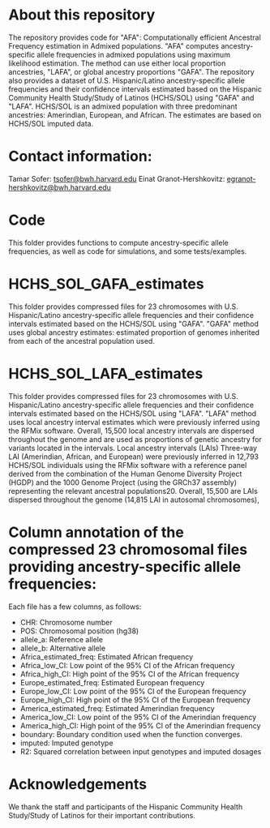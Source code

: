 # About this repository 
The repository provides code for "AFA": Computationally efficient Ancestral Frequency estimation in Admixed populations. "AFA" computes ancestry-specific allele frequencies in admixed populations using maximum likelihood estimation. The method can use either local proportion ancestries, "LAFA", or global ancestry proportions "GAFA". The repository also provides a dataset of U.S. Hispanic/Latino ancestry-specific allele frequencies and their confidence intervals estimated based on the Hispanic Community Health Study/Study of Latinos (HCHS/SOL) using "GAFA" and "LAFA". HCHS/SOL is an admixed population with three predominant ancestries: Amerindian, European, and African. The estimates are based on HCHS/SOL imputed data. 

# Contact information: 
Tamar Sofer:  tsofer@bwh.harvard.edu
Einat Granot-Hershkovitz:  egranot-hershkovitz@bwh.harvard.edu

# Code
This folder provides functions to compute ancestry-specific allele frequencies, as well as code for simulations, and some tests/examples. 

# HCHS_SOL_GAFA_estimates
This folder provides compressed files for 23 chromosomes with U.S. Hispanic/Latino ancestry-specific allele frequencies and their confidence intervals estimated based on the HCHS/SOL using "GAFA". "GAFA" method uses global ancestry estimates: estimated proportion of genomes inherited from each of the ancestral population used. 

# HCHS_SOL_LAFA_estimates
This folder provides compressed files for 23 chromosomes with U.S. Hispanic/Latino ancestry-specific allele frequencies and their confidence intervals estimated based on the HCHS/SOL using "LAFA". "LAFA" method uses local ancestry interval estimates which were previously inferred using the RFMix software. Overall, 15,500 local ancestry intervals are dispersed throughout the genome and are used as proportions of genetic ancestry for variants located in the intervals. 
Local ancestry intervals (LAIs)
Three-way LAI (Amerindian, African, and European) were previously inferred in 12,793 HCHS/SOL individuals using the RFMix software with a reference panel derived from the combination of the Human Genome Diversity Project (HGDP) and the 1000 Genome Project (using the GRCh37 assembly) representing the relevant ancestral populations20. Overall, 15,500 are LAIs dispersed throughout the genome (14,815 LAI in autosomal chromosomes),
# Column annotation of the compressed 23 chromosomal files providing ancestry-specific allele frequencies:

Each file has a few columns, as follows: 
- CHR:	Chromosome number
- POS:	Chromosomal position (hg38)
- allele_a:	Reference allele
- allele_b:	Alternative allele
- Africa_estimated_freq:	Estimated African frequency 
- Africa_low_CI:	Low point of the 95% CI of the African frequency
- Africa_high_CI:	High point of the 95% CI of the African frequency
- Europe_estimated_freq:	Estimated European frequency
- Europe_low_CI:	Low point of the 95% CI of the European frequency 
- Europe_high_CI:	High point of the 95% CI of the European frequency
- America_estimated_freq:	Estimated Amerindian frequency 
- America_low_CI:	Low point of the 95% CI of the Amerindian frequency
- America_high_CI:	High point of the 95% CI of the Amerindian frequency
- boundary:	Boundary condition used when the function converges. 
- imputed:	Imputed genotype
- R2:	Squared correlation between input genotypes and imputed dosages

# Acknowledgements
We thank the staff and participants of the Hispanic Community Health Study/Study of Latinos for their important contributions.
